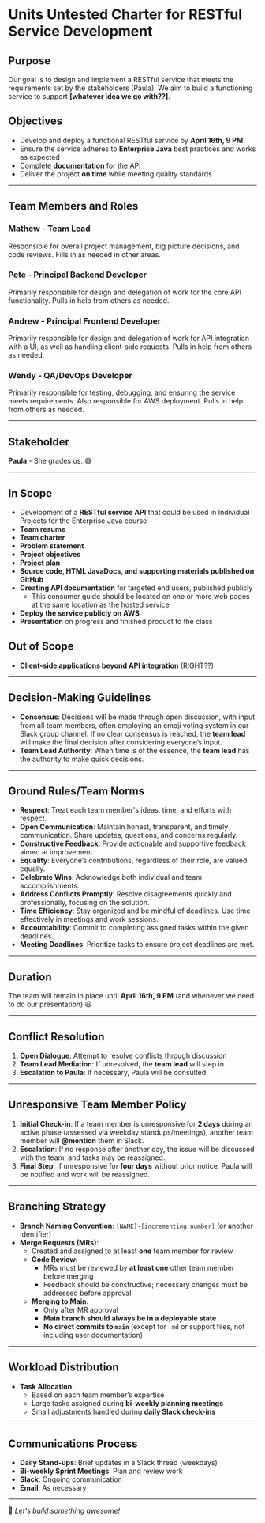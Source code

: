 # Units Untested Charter for RESTful Service Development

## Purpose
Our goal is to design and implement a RESTful service that meets the requirements set by the stakeholders (Paula). We aim to build a functioning service to support **[whatever idea we go with??]**.

## Objectives
- Develop and deploy a functional RESTful service by **April 16th, 9 PM**
- Ensure the service adheres to **Enterprise Java** best practices and works as expected
- Complete **documentation** for the API
- Deliver the project **on time** while meeting quality standards

---

## Team Members and Roles

### **Mathew** - Team Lead
Responsible for overall project management, big picture decisions, and code reviews. Fills in as needed in other areas.

### **Pete** - Principal Backend Developer
Primarily responsible for design and delegation of work for the core API functionality. Pulls in help from others as needed.

### **Andrew** - Principal Frontend Developer
Primarily responsible for design and delegation of work for API integration with a UI, as well as handling client-side requests. Pulls in help from others as needed.

### **Wendy** - QA/DevOps Developer
Primarily responsible for testing, debugging, and ensuring the service meets requirements. Also responsible for AWS deployment. Pulls in help from others as needed.

---

## Stakeholder
**Paula** - She grades us. 😅

---

## In Scope
- Development of a **RESTful service API** that could be used in Individual Projects for the Enterprise Java course
- **Team resume**
- **Team charter**
- **Problem statement**
- **Project objectives**
- **Project plan**
- **Source code, HTML JavaDocs, and supporting materials published on GitHub**
- **Creating API documentation** for targeted end users, published publicly
    - This consumer guide should be located on one or more web pages at the same location as the hosted service
- **Deploy the service publicly on AWS**
- **Presentation** on progress and finished product to the class

## Out of Scope
- **Client-side applications beyond API integration** (RIGHT??)

---

## Decision-Making Guidelines
- **Consensus**: Decisions will be made through open discussion, with input from all team members, often employing an emoji voting system in our Slack group channel. If no clear consensus is reached, the **team lead** will make the final decision after considering everyone’s input.
- **Team Lead Authority**: When time is of the essence, the **team lead** has the authority to make quick decisions.

---

## Ground Rules/Team Norms
- **Respect**: Treat each team member's ideas, time, and efforts with respect.
- **Open Communication**: Maintain honest, transparent, and timely communication. Share updates, questions, and concerns regularly.
- **Constructive Feedback**: Provide actionable and supportive feedback aimed at improvement.
- **Equality**: Everyone’s contributions, regardless of their role, are valued equally.
- **Celebrate Wins**: Acknowledge both individual and team accomplishments.
- **Address Conflicts Promptly**: Resolve disagreements quickly and professionally, focusing on the solution.
- **Time Efficiency**: Stay organized and be mindful of deadlines. Use time effectively in meetings and work sessions.
- **Accountability**: Commit to completing assigned tasks within the given deadlines.
- **Meeting Deadlines**: Prioritize tasks to ensure project deadlines are met.

---

## Duration
The team will remain in place until **April 16th, 9 PM** (and whenever we need to do our presentation) 😃

---

## Conflict Resolution
1. **Open Dialogue**: Attempt to resolve conflicts through discussion
2. **Team Lead Mediation**: If unresolved, the **team lead** will step in
3. **Escalation to Paula**: If necessary, Paula will be consulted

---

## Unresponsive Team Member Policy
1. **Initial Check-in**: If a team member is unresponsive for **2 days** during an active phase (assessed via weekday standups/meetings), another team member will **@mention** them in Slack.
2. **Escalation**: If no response after another day, the issue will be discussed with the team, and tasks may be reassigned.
3. **Final Step**: If unresponsive for **four days** without prior notice, Paula will be notified and work will be reassigned.

---

## Branching Strategy
- **Branch Naming Convention**: `[NAME]-[incrementing number]` (or another identifier)
- **Merge Requests (MRs)**:
    - Created and assigned to at least **one** team member for review
    - **Code Review:**
        - MRs must be reviewed by **at least one** other team member before merging
        - Feedback should be constructive; necessary changes must be addressed before approval
    - **Merging to Main:**
        - Only after MR approval
        - **Main branch should always be in a deployable state**
        - **No direct commits to `main`** (except for `.md` or support files, not including user documentation)

---

## Workload Distribution
- **Task Allocation**:
    - Based on each team member’s expertise
    - Large tasks assigned during **bi-weekly planning meetings**
    - Small adjustments handled during **daily Slack check-ins**

---

## Communications Process
- **Daily Stand-ups**: Brief updates in a Slack thread (weekdays)
- **Bi-weekly Sprint Meetings**: Plan and review work
- **Slack**: Ongoing communication
- **Email**: As necessary

---

🚀 *Let's build something awesome!*


